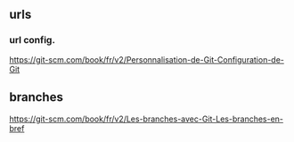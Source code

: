 ## urls

### url config.
https://git-scm.com/book/fr/v2/Personnalisation-de-Git-Configuration-de-Git

## branches
https://git-scm.com/book/fr/v2/Les-branches-avec-Git-Les-branches-en-bref
